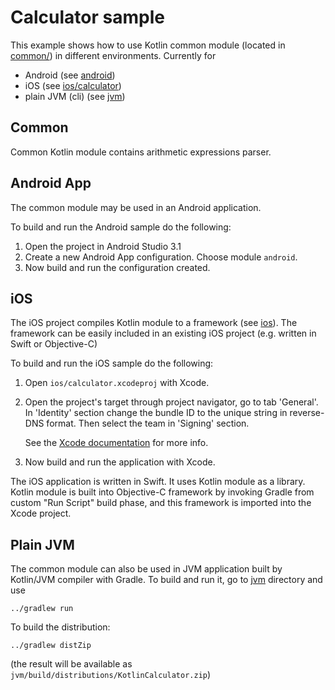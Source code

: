 # Calculator sample

This example shows how to use Kotlin common module (located in [common/](common/)) in different environments.
Currently for
* Android (see [android](android/))
* iOS (see [ios/calculator](ios/calculator/))
* plain JVM (cli) (see [jvm](jvm/))

## Common

Common Kotlin module contains arithmetic expressions parser.

## Android App
The common module may be used in an Android application.

To build and run the Android sample do the following:

1.  Open the project in Android Studio 3.1
2.  Create a new Android App configuration. Choose module `android`.
3.  Now build and run the configuration created.

## iOS
The iOS project compiles Kotlin module to a framework (see [ios](ios/)). The framework can be easily included in an existing iOS project (e.g. written in Swift or Objective-C)

To build and run the iOS sample do the following:

1.  Open `ios/calculator.xcodeproj` with Xcode.
2.  Open the project's target through project navigator, go to tab 'General'.
    In 'Identity' section change the bundle ID to the unique string in
    reverse-DNS format. Then select the team in 'Signing' section.
    
    See the
    [Xcode documentation](https://developer.apple.com/library/content/documentation/IDEs/Conceptual/AppDistributionGuide/ConfiguringYourApp/ConfiguringYourApp.html#//apple_ref/doc/uid/TP40012582-CH28-SW2)
    for more info.
3.  Now build and run the application with Xcode.

The iOS application is written in Swift. It uses Kotlin module as a library.
Kotlin module is built into Objective-C framework by invoking Gradle
from custom "Run Script" build phase, and this framework is imported into
the Xcode project.

## Plain JVM
The common module can also be used in JVM application built by Kotlin/JVM compiler with Gradle.
To build and run it, go to [jvm](jvm/) directory and use
```
../gradlew run
```

To build the distribution:
```
../gradlew distZip
```
(the result will be available as
`jvm/build/distributions/KotlinCalculator.zip`)

